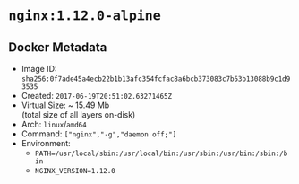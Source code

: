 # `nginx:1.12.0-alpine`

## Docker Metadata

- Image ID: `sha256:0f7ade45a4ecb22b1b13afc354fcfac8a6bcb373083c7b53b13088b9c1d93535`
- Created: `2017-06-19T20:51:02.63271465Z`
- Virtual Size: ~ 15.49 Mb  
  (total size of all layers on-disk)
- Arch: `linux`/`amd64`
- Command: `["nginx","-g","daemon off;"]`
- Environment:
  - `PATH=/usr/local/sbin:/usr/local/bin:/usr/sbin:/usr/bin:/sbin:/bin`
  - `NGINX_VERSION=1.12.0`
